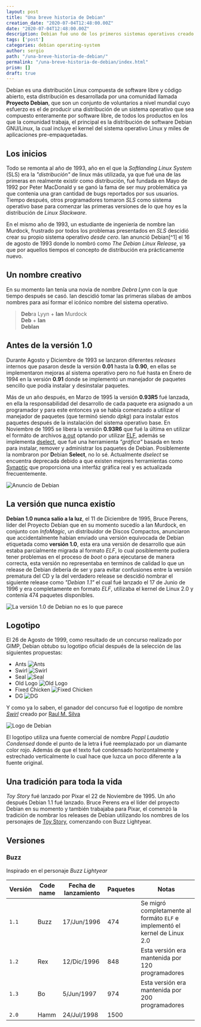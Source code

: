 ```yaml
---
layout: post
title: "Una breve historia de Debian"
creation_date: "2020-07-04T12:48:00.00Z"
date: "2020-07-04T12:48:00.00Z"
description: Debian fué uno de los primeros sistemas operativos creado por la frustración de los sistemas operativos actuales.
tags: ['post']
categories: debian operating-system
author: sergio
path: "/una-breve-historia-de-debian/"
permalink: "/una-breve-historia-de-debian/index.html"
prism: []
draft: true
---
```


Debian es una distribución Linux compuesta de software libre y código abierto,
esta distribución es desarrollada por una comunidad llamada **Proyecto Debian**,
que son un conjunto de voluntarios a nivel mundial cuyo esfuerzo es el de
producir una distribución de un sistema operativo que sea compuesto enteramente
por software libre, de todos los productos en los que la comunidad trabaja, el
principal es la distribución de software Debian GNU/Linux, la cual incluye el
kernel del sistema operativo Linux y miles de aplicaciones pre-empaquetadas.

## Los inicios

Todo se remonta al año de 1993, año en el que la _Softlanding Linux System_
(SLS) era la _"distribución"_ de linux más utilizada, ya que fué una de las
primeras en realmente existir como distribución, fué fundada en Mayo de 1992 por
Peter MacDonald y se ganó la fama de ser muy problemática ya que contenia una
gran cantidad de bugs reportados por sus usuarios. Tiempo después, otros
programadores tomaron _SLS_ como sistema operativo base para comenzar las
primeras versiones de lo que hoy es la distribución de _Linux Slackware_.

En el mismo año de 1993, un estudiante de ingeniería de nombre Ian Murdock,
frustrado por todos los problemas presentados en _SLS_ descidió crear su propio
sistema operativo _desde cero_. Ian anunció Debian[^1] el 16 de agosto de 1993
donde lo nombró como _The Debian Linux Release_, ya que por aquellos tiempos el
concepto de distribución era prácticamente nuevo.

## Un nombre creativo

En su momento Ian tenía una novia de nombre _Debra Lynn_ con la que tiempo
después se casó. Ian descidió tomar las primeras silabas de ambos nombres para
así formar el icónico nombre del sistema operativo.

> **Deb**ra Lyyn + **Ian** Murdock<br>
> **Deb** + **Ian**<br>
> **DebIan**

## Antes de la versión 1.0

Durante Agosto y Diciembre de 1993 se lanzaron diferentes _releases_ internos
que pasaron desde la versión **0.01** hasta la **0.90**, en ellas se
implementaron mejoras  al sistema operativo pero no fué hasta en Enero de 1994
en la versión **0.91** donde se implementó un manejador de paquetes sencillo que
podía instalar y desinstalar paquetes.

Más de un año después, en Marzo de 1995 la versión **0.93R5** fué lanzada, en
ella la responsabilidad del desarrollo de cada paquete era asignado a un
programador y para este entonces ya se había comenzado a utilizar el manejador
de paquetes (que terminó siendo _dpkg_) para instalar estos paquetes después de
la instalación del sistema operativo base. En Noviembre de 1995 se libera la
versión **0.93R6** que fué la última en utilizar el formáto de archivos
[a.out][a.out] optando por utilizar [ELF][elf], además se implementa
[dselect][dselect], que fué una herramienta _"gráfica"_ basada en texto para
instalar, remover y administrar los paquetes de Debian. Posiblemente la
nombraron por **D**ebian **Select**, no lo sé. Actualmente _dselect_ se
encuentra deprecada debido a que existen mejores herramientas como
[Synaptic][synaptic] que proporciona una interfáz gráfica real y es actualizada
frecuentemente.

![Anuncio de Debian](/assets/blog/una-breve-historia-de-debian/dselect.png)

## La versión que nunca existío

**Debían 1.0 nunca salío a la luz**, el 11 de Diciembre de 1995, Bruce Perens,
líder del Proyecto Debian que en su momento sucedío a Ian Murdock, en conjunto
con _InfoMagic_, un distribuidor de Discos Compactos, anunciaron que
accidentalmente habían enviado una versión equivocada de Debian etiquetada como
**versión 1.0**, esta era una versión de desarrollo que aún estaba parcialmente
migrada al formato _ELF_, lo cual posiblemente pudiera tener problemas en el
proceso de _boot_ o para ejecutarse de manera correcta, esta versión no
representaba en terminos de calidad lo que un release de Debian debería de ser y
para evitar confusiones entre la versión prematura del CD y la del verdadero
release se descidió nombrar el siguiente release como _"Debian 1.1"_ el cual fué
lanzado el 17 de Junio de 1996 y era completamente en formato _ELF_, utilizaba
el kernel de Linux 2.0 y contenía 474 paquetes disponibles.

![La versión 1.0 de Debian no es lo que parece](/assets/blog/una-breve-historia-de-debian/1.1-not-1.0.jpg)

## Logotipo

El 26 de Agosto de 1999, como resultado de un concurso realizado por GIMP, Debian
obtubo su logotipo oficial después de la selección de las siguientes propuestas:

- Ants ![Ants](/assets/blog/una-breve-historia-de-debian/logo_ants_jeannette-0.png)
- Swirl ![Swirl](/assets/blog/una-breve-historia-de-debian/logo_swirl_raul-0.png)
- Seal ![Seal](/assets/blog/una-breve-historia-de-debian/logo_seal_villate.jpg)
- Old Logo ![Old Logo](/assets/blog/una-breve-historia-de-debian/logo_old_logo_debianlogo-3.jpg)
- Fixed Chicken ![Fixed Chicken](/assets/blog/una-breve-historia-de-debian/logo_fixed_chicken_fixed_chicken.jpg)
- DG ![DG](/assets/blog/una-breve-historia-de-debian/logo_DG_dg.jpg)

Y como ya lo saben, el ganador del concurso fué el logotipo de nombre
[_Swirl_][debian-logo] creado por [Raul M. Silva][raul-silva]

![Logo de Debian](/assets/blog/una-breve-historia-de-debian/debian-openlogo-smal.png)

El logotipo utiliza una fuente comercial de nombre _Poppl Laudatio Condensed_
donde el punto de la letra **i** fué reemplazado por un diamante color rojo.
Además de que el texto fué condensado horizontalmente y estrechado verticalmente
lo cual hace que luzca un poco diferente a la fuente original.

## Una tradición para toda la vida

_Toy Story_ fué lanzado por Pixar el 22 de Noviembre de 1995. Un año después
Debian 1.1 fué lanzado. Bruce Perens era el líder del proyecto Debian en su 
momento y también trabajaba para Pixar, el comenzó la tradición de nombrar los
releases de Debian utilizando los nombres de los personajes de
[Toy Story][toy-story], comenzando con Buzz Lightyear.

## Versiones

### Buzz

Inspirado en el personaje _Buzz Lightyear_

| Versión | Code name | Fecha de lanzamiento | Paquetes | Notas |
|--|--|--|--|--|
| `1.1` | Buzz | 17/Jun/1996 | 474 | Se migró completamente al formáto `ELF` e implementó el kernel de Linux 2.0 |
| `1.2` | Rex | 12/Dic/1996 | 848 | Esta versión era mantenida por 120 programadores |
| `1.3` | Bo | 5/Jun/1997 | 974 | Esta versión era mantenida por 200 programadores |
| `2.0` | Hamm | 24/Jul/1998 | 1500 |  |

[1]: https://www.flickr.com/photos/iamurdock/20006308374/
[2]: https://www.debian.org/doc/manuals/project-history/releases.en.html
[3]: https://pl.wikipedia.org/wiki/Dselect

[dselect]: https://wiki.debian.org/dselect
[synaptic]: https://wiki.debian.org/Synaptic
[wrong-version]: https://lists.debian.org/debian-announce/1995/msg00010.html
[a.out]: https://www.freebsd.org/cgi/man.cgi?query=a.out&sektion=5
[elf]: https://www.freebsd.org/cgi/man.cgi?query=elf&sektion=5
[toy-story]: https://wiki.debian.org/ToyStory
[debian-logo-contest]: https://www.debian.org/vote/1999/vote_0004
[raul-silva]: http://www.silva.com/
[debian-logo]: https://wiki.debian.org/DebianLogo
[debian-logo-pantone-color]: https://web.archive.org/web/20110215210046/http://small.dropbear.id.au/debian.html
